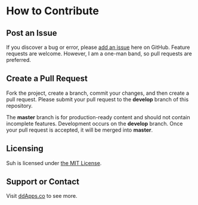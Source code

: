 # How to Contribute

## Post an Issue

If you discover a bug or error, please [add an issue](https://github.com/duliodenis/suh/issues) here on GitHub. Feature requests are welcome. However, I am a one-man band, so pull requests are preferred.


## Create a Pull Request

Fork the project, create a branch, commit your changes, and then create a pull request. Please submit your pull request to the **develop** branch of this repository.

The **master** branch is for production-ready content and should not contain incomplete features. Development occurs on the **develop** branch. Once your pull request is accepted, it will be merged into **master**.


## Licensing
Suh is licensed under [the MIT License](LICENSE).

## Support or Contact
Visit [ddApps.co](http://ddapps.co) to see more.